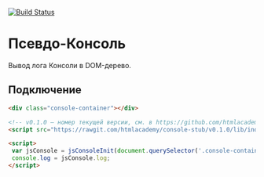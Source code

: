 [![Build Status](https://travis-ci.org/htmlacademy/console-stub.svg?branch=master)](https://travis-ci.org/htmlacademy/console-stub)

# Псевдо-Консоль
Вывод лога Консоли в DOM-дерево.

## Подключение

```html
<div class="console-container"></div>

<!-- v0.1.0 — номер текущей версии, см. в https://github.com/htmlacademy/console-stub/releases -->
<script src="https://rawgit.com/htmlacademy/console-stub/v0.1.0/lib/index.js"></script>

<script>
 var jsConsole = jsConsoleInit(document.querySelector('.console-container'));
 console.log = jsConsole.log;
</script>
```
